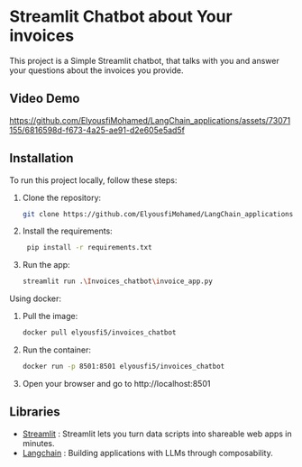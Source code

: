 # Streamlit Chatbot about Your invoices

This project is a Simple Streamlit chatbot, that talks with you and answer your questions about the invoices you provide.
## Video Demo

https://github.com/ElyousfiMohamed/LangChain_applications/assets/73071155/6816598d-f673-4a25-ae91-d2e605e5ad5f

## Installation

To run this project locally, follow these steps:

1. Clone the repository:

   ```bash
   git clone https://github.com/ElyousfiMohamed/LangChain_applications.git
   ```
   
2. Install the requirements:

   ```bash
    pip install -r requirements.txt
    ```
   
3. Run the app:

   ```bash
   streamlit run .\Invoices_chatbot\invoice_app.py
   ```
   
Using docker:

1. Pull the image:

   ```bash
   docker pull elyousfi5/invoices_chatbot
   ```
   
2. Run the container:

   ```bash
   docker run -p 8501:8501 elyousfi5/invoices_chatbot
    ```
   
3. Open your browser and go to http://localhost:8501
   
   
## Libraries

- [Streamlit](https://github.com/streamlit/streamlit) : Streamlit lets you turn data scripts into shareable web apps in minutes.
- [Langchain](https://github.com/hwchase17/langchain) : Building applications with LLMs through composability.
